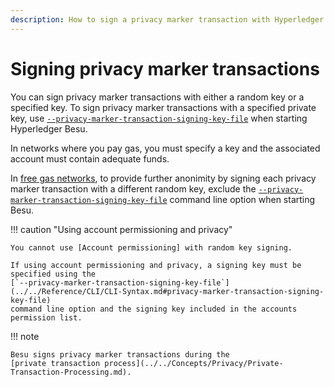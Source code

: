 ```yaml
---
description: How to sign a privacy marker transaction with Hyperledger Besu
---
```


# Signing privacy marker transactions

You can sign privacy marker transactions with either a random key or a specified key. To sign
privacy marker transactions with a specified private key, use
[`--privacy-marker-transaction-signing-key-file`](../../Reference/CLI/CLI-Syntax.md#privacy-marker-transaction-signing-key-file)
when starting Hyperledger Besu.

In networks where you pay gas, you must specify a key and the associated account must contain
adequate funds.

In [free gas networks](../../HowTo/Configure/FreeGas.md), to provide further anonimity by signing
each privacy marker transaction with a different random key, exclude the
[`--privacy-marker-transaction-signing-key-file`](../../Reference/CLI/CLI-Syntax.md#privacy-marker-transaction-signing-key-file)
command line option when starting Besu.

!!! caution "Using account permissioning and privacy"

    You cannot use [Account permissioning] with random key signing.

    If using account permissioning and privacy, a signing key must be specified using the
    [`--privacy-marker-transaction-signing-key-file`](../../Reference/CLI/CLI-Syntax.md#privacy-marker-transaction-signing-key-file)
    command line option and the signing key included in the accounts permission list.

!!! note

    Besu signs privacy marker transactions during the
    [private transaction process](../../Concepts/Privacy/Private-Transaction-Processing.md).

<!-- Links -->
[Account permissioning]: ../../Concepts/Permissioning/Permissioning-Overview.md#account-permissioning
